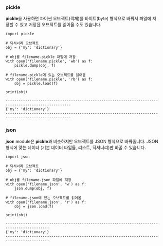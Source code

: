 ### pickle

**pickle**을 사용하면 파이썬 오브젝트(객체)를 바이트(byte) 형식으로 바꿔서 파일에 저장할 수 있고 저장된 오브젝트를 읽어올 수도 있습니다.

```
import pickle

# 딕셔너리 오브젝트
obj = {'my': 'dictionary'}

# obj를 filename.pickle 파일에 저장
with open('filename.pickle', 'wb') as f:
    pickle.dump(obj, f)
    
# filename.pickle에 있는 오브젝트를 읽어옴
with open('filename.pickle', 'rb') as f:
    obj = pickle.load(f)
    
print(obj)
```
```
----------------------------------------------------------------------------------------------------
{'my': 'dictionary'}
----------------------------------------------------------------------------------------------------
```

### json

**json** module은 **pickle**과 비슷하지만 오브젝트를 JSON 형식으로 바꿔줍니다. JSON 형식에 맞는 데이터 (기본 데이터 타입들, 리스트, 딕셔너리)만 바꿀 수 있습니다.

```
import json

# 딕셔너리 오브젝트
obj = {'my': 'dictionary'}

# obj를 filename.json 파일에 저장
with open('filename.json', 'w') as f:
    json.dump(obj, f)

# filename.json에 있는 오브젝트를 읽어옴
with open('filename.json', 'r') as f:
    obj = json.load(f)
    
print(obj)
```
```
------------------------------------------------------------------------------------------
{'my': 'dictionary'}
------------------------------------------------------------------------------------------
```
